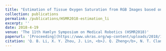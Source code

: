 ```yaml
---
title: "Estimation of Tissue Oxygen Saturation from RGB Images based on Pixel-level Image Translation"
collection: publications
permalink: /publications/HSMR2018-estimation_li
excerpt: ''
date: 2018-4-19
venue: 'The 11th Hamlyn Symposium on Medical Robotics (HSMR2018)'
paperurl: '[Proceeding](https://www.ukras.org/wp-content/uploads/2018/10/proceedings_HSMR18_lo-4.pdf),[arXiv](https://arxiv.org/ftp/arxiv/papers/1804/1804.07116.pdf)'
citation: 'Q. B. Li, X. Y. Zhou, J. Lin, <b>J. Q. Zheng</b>, N. T. Clancy, and D. S. Elson, "Estimation of Tissue Oxygen Saturation from RGB Images based on Pixel-level Image Translation", in <i>Proc. of the Hamlyn Symposium on Medical Robotics (HSMR)</i>, 2018.'
--- 
```

